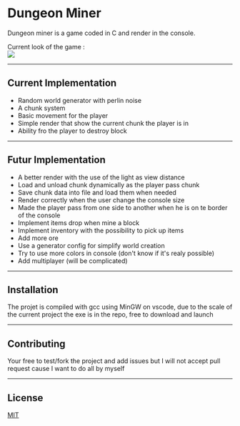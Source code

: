 # Dungeon Miner

Dungeon miner is a game coded in C and render in the console.

Current look of the game :  
![](https://cdn.discordapp.com/attachments/676180251155365893/957596506741964840/unknown.png)

---

## Current Implementation

-   Random world generator with perlin noise
-   A chunk system
-   Basic movement for the player
-   Simple render that show the current chunk the player is in
-   Ability fro the player to destroy block

---

## Futur Implementation

-   A better render with the use of the light as view distance
-   Load and unload chunk dynamically as the player pass chunk
-   Save chunk data into file and load them when needed
-   Render correctly when the user change the console size
-   Made the player pass from one side to another when he is on te border of the console
-   Implement items drop when mine a block
-   Implement inventory with the possibility to pick up items
-   Add more ore
-   Use a generator config for simplify world creation
-   Try to use more colors in console (don't know if it's realy possible)
-   Add multiplayer (will be complicated)

---

## Installation

The projet is compiled with gcc using MinGW on vscode, due to the scale of the current project the exe is in the repo, free to download and launch

---

## Contributing

Your free to test/fork the project and add issues but I will not accept pull request cause I want to do all by myself

---

## License

[MIT](https://github.com/Bafbi/dungeon_miner/blob/main/LICENSE)
